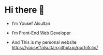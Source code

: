 # Hi there 👋

- I'm Yousef Alsultan
- I'm Front-End Web Developer

- And This is my personal website https://yousef1alsultan.github.io/portofolio/

<!--
**yousef1alsultan/yousef1alsultan** is a ✨ _special_ ✨ repository because its `README.md` (this file) appears on your GitHub profile.
-->

<!--
Here are some ideas to get you started:

- 🔭 I’m currently working on ...
- 🌱 I’m currently learning CSS
- 👯 I’m looking to collaborate on ...
- 🤔 I’m looking for help with ...
- 💬 Ask me about ...
- 📫 How to reach me: ...
- 😄 Pronouns: ...
- ⚡ Fun fact: ... 
-->
